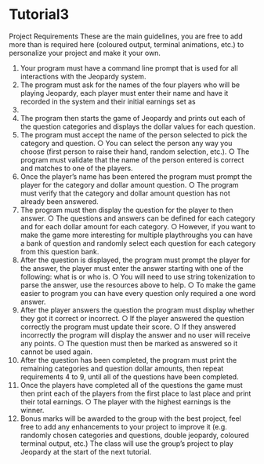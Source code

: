 # Tutorial3
Project Requirements
These are the main guidelines, you are free to add more than is required here (coloured output,
terminal animations, etc.) to personalize your project and make it your own.
1. Your program must have a command line prompt that is used for all interactions with the
Jeopardy system.
2. The program must ask for the names of the four players who will be playing Jeopardy, each
player must enter their name and have it recorded in the system and their initial earnings set as
0.
3. The program then starts the game of Jeopardy and prints out each of the question categories
and displays the dollar values for each question.
4. The program must accept the name of the person selected to pick the category and question.
○ You can select the person any way you choose (first person to raise their hand, random
selection, etc.).
○ The program must validate that the name of the person entered is correct and matches to
one of the players.
5. Once the player’s name has been entered the program must prompt the player for the
category and dollar amount question.
○ The program must verify that the category and dollar amount question has not already
been answered.
6. The program must then display the question for the player to then answer.
○ The questions and answers can be defined for each category and for each dollar amount
for each category.
○ However, if you want to make the game more interesting for multiple playthroughs you
can have a bank of question and randomly select each question for each category from
this question bank.
7. After the question is displayed, the program must prompt the player for the answer, the
player must enter the answer starting with one of the following: what is or who is.
○ You will need to use string tokenization to parse the answer, use the resources above to
help.
○ To make the game easier to program you can have every question only required a one
word answer.
8. After the player answers the question the program must display whether they got it correct
or incorrect.
○ If the player answered the question correctly the program must update their score.
○ If they answered incorrectly the program will display the answer and no user will receive
any points.
○ The question must then be marked as answered so it cannot be used again.
9. After the question has been completed, the program must print the remaining categories and
question dollar amounts, then repeat requirements 4 to 9, until all of the questions have been
completed.
10. Once the players have completed all of the questions the game must then print each of the
players from the first place to last place and print their total earnings.
○ The player with the highest earnings is the winner.
11. Bonus marks will be awarded to the group with the best project, feel free to add any
enhancements to your project to improve it (e.g. randomly chosen categories and questions,
double jeopardy, coloured terminal output, etc.) The class will use the group’s project to
play Jeopardy at the start of the next tutorial.

